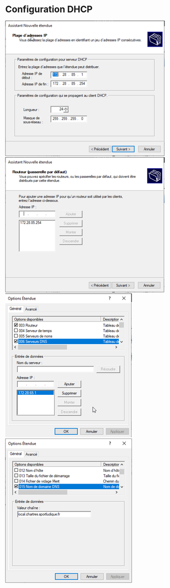 # Configuration DHCP

![Configuration de la plage d'adresse](img\dhcp\config_plage.png)
![Configuration de l'adresse de passerelle](img\dhcp\config_gateway.png)
![Configuration de l'adresse du serveur DNS](img\dhcp\config_dns.png)
![Choix du DNS sur lequel le DHCP doit agir](img\dhcp\config_nom.png)
